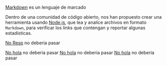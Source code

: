 

[Markdown](https://es.wikipedia.org/wiki/Markdown) es un lenguaje de marcado

Dentro de una comunidad de código abierto, nos han propuesto crear una
herramienta usando [Node.js](https://nodejs.org/), que lea y analice archivos
en formato `Markdown`, para verificar los links que contengan y reportar
algunas estadísticas.


[No Resp](www.nada.nada) no deberia pasar

[No hola](https://noajhsd.hola/) no deberia pasar
[No hola](https://noajhsd.hola/) no deberia pasar
[No hola](https://noajhsd.hola/) no deberia pasar
